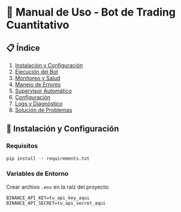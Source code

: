 # 🤖 Manual de Uso - Bot de Trading Cuantitativo

## 📋 Índice
1. [Instalación y Configuración](#instalación-y-configuración)
2. [Ejecución del Bot](#ejecución-del-bot)
3. [Monitoreo y Salud](#monitoreo-y-salud)
4. [Manejo de Errores](#manejo-de-errores)
5. [Supervisor Automático](#supervisor-automático)
6. [Configuración](#configuración)
7. [Logs y Diagnóstico](#logs-y-diagnóstico)
8. [Solución de Problemas](#solución-de-problemas)

## 🚀 Instalación y Configuración

### Requisitos
```bash
pip install -r requirements.txt
```

### Variables de Entorno
Crear archivo `.env` en la raíz del proyecto:
```env
BINANCE_API_KEY=tu_api_key_aqui
BINANCE_API_SECRET=tu_api_secret_aqui
```